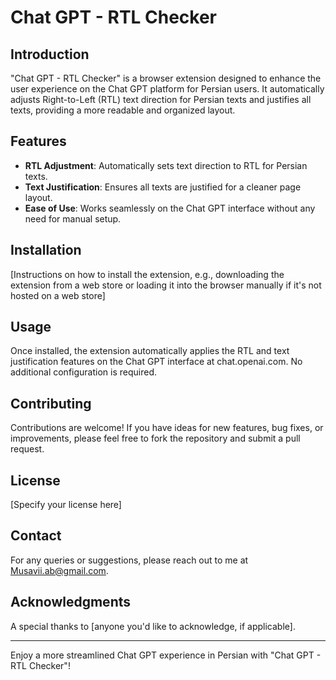 # Chat GPT - RTL Checker

## Introduction
"Chat GPT - RTL Checker" is a browser extension designed to enhance the user experience on the Chat GPT platform for Persian users. It automatically adjusts Right-to-Left (RTL) text direction for Persian texts and justifies all texts, providing a more readable and organized layout.

## Features
- **RTL Adjustment**: Automatically sets text direction to RTL for Persian texts.
- **Text Justification**: Ensures all texts are justified for a cleaner page layout.
- **Ease of Use**: Works seamlessly on the Chat GPT interface without any need for manual setup.

## Installation
[Instructions on how to install the extension, e.g., downloading the extension from a web store or loading it into the browser manually if it's not hosted on a web store]

## Usage
Once installed, the extension automatically applies the RTL and text justification features on the Chat GPT interface at chat.openai.com. No additional configuration is required.

## Contributing
Contributions are welcome! If you have ideas for new features, bug fixes, or improvements, please feel free to fork the repository and submit a pull request.

## License
[Specify your license here]

## Contact
For any queries or suggestions, please reach out to me at Musavii.ab@gmail.com.

## Acknowledgments
A special thanks to [anyone you'd like to acknowledge, if applicable].

---

Enjoy a more streamlined Chat GPT experience in Persian with "Chat GPT - RTL Checker"!